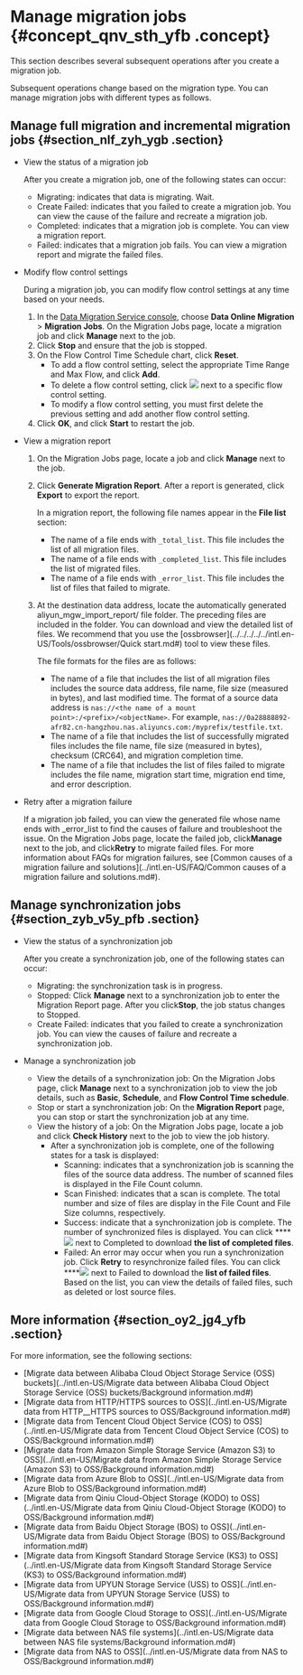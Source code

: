 # Manage migration jobs {#concept_qnv_sth_yfb .concept}

This section describes several subsequent operations after you create a migration job.

Subsequent operations change based on the migration type. You can manage migration jobs with different types as follows.

## Manage full migration and incremental migration jobs {#section_nlf_zyh_ygb .section}

-   View the status of a migration job

    After you create a migration job, one of the following states can occur:

    -   Migrating: indicates that data is migrating. Wait.
    -   Create Failed: indicates that you failed to create a migration job. You can view the cause of the failure and recreate a migration job.
    -   Completed: indicates that a migration job is complete. You can view a migration report.
    -   Failed: indicates that a migration job fails. You can view a migration report and migrate the failed files.
-   Modify flow control settings

    During a migration job, you can modify flow control settings at any time based on your needs.

    1.  In the [Data Migration Service console](https://mgw.console.aliyun.com/#/job?_k=6w2hbo), choose **Data Online Migration** \> **Migration Jobs**. On the Migration Jobs page, locate a migration job and click **Manage** next to the job.
    2.  Click **Stop** and ensure that the job is stopped.
    3.  On the Flow Control Time Schedule chart, click **Reset**.
        -   To add a flow control setting, select the appropriate Time Range and Max Flow, and click **Add**.
        -   To delete a flow control setting, click ![](http://static-aliyun-doc.oss-cn-hangzhou.aliyuncs.com/assets/img/40521/155737116130945_en-US.png) next to a specific flow control setting.
        -   To modify a flow control setting, you must first delete the previous setting and add another flow control setting.
    4.  Click **OK**, and click **Start** to restart the job.
-   View a migration report
    1.  On the Migration Jobs page, locate a job and click **Manage** next to the job.
    2.  Click **Generate Migration Report**. After a report is generated, click **Export** to export the report.

        In a migration report, the following file names appear in the **File list** section:

        -   The name of a file ends with `_total_list`. This file includes the list of all migration files.
        -   The name of a file ends with `_completed_list`. This file includes the list of migrated files.
        -   The name of a file ends with `_error_list`. This file includes the list of files that failed to migrate.
    3.  At the destination data address, locate the automatically generated aliyun\_mgw\_import\_report/ file folder. The preceding files are included in the folder. You can download and view the detailed list of files. We recommend that you use the [ossbrowser](../../../../../intl.en-US/Tools/ossbrowser/Quick start.md#) tool to view these files.

        The file formats for the files are as follows:

        -   The name of a file that includes the list of all migration files includes the source data address, file name, file size \(measured in bytes\), and last modified time. The format of a source data address is `nas://<the name of a mount point>:/<prefix>/<objectName>`. For example, `nas://0a28888892-afr82.cn-hangzhou.nas.aliyuncs.com:/myprefix/testfile.txt`.
        -   The name of a file that includes the list of successfully migrated files includes the file name, file size \(measured in bytes\), checksum \(CRC64\), and migration completion time.
        -   The name of a file that includes the list of files failed to migrate includes the file name, migration start time, migration end time, and error description.
-   Retry after a migration failure

    If a migration job failed, you can view the generated file whose name ends with \_error\_list to find the causes of failure and troubleshoot the issue. On the Migration Jobs page, locate the failed job, click**Manage** next to the job, and click**Retry** to migrate failed files. For more information about FAQs for migration failures, see [Common causes of a migration failure and solutions](../intl.en-US/FAQ/Common causes of a migration failure and solutions.md#).


## Manage synchronization jobs {#section_zyb_v5y_pfb .section}

-   View the status of a synchronization job

    After you create a synchronization job, one of the following states can occur:

    -   Migrating: the synchronization task is in progress.
    -   Stopped: Click **Manage** next to a synchronization job to enter the Migration Report page. After you click**Stop**, the job status changes to Stopped.
    -   Create Failed: indicates that you failed to create a synchronization job. You can view the causes of failure and recreate a synchronization job.
-   Manage a synchronization job
    -   View the details of a synchronization job: On the Migration Jobs page, click **Manage** next to a synchronization job to view the job details, such as **Basic**, **Schedule**, and **Flow Control Time schedule**.
    -   Stop or start a synchronization job: On the **Migration Report** page, you can stop or start the synchronization job at any time.
    -   View the history of a job: On the Migration Jobs page, locate a job and click **Check History** next to the job to view the job history.
        -   After a synchronization job is complete, one of the following states for a task is displayed:
            -   Scanning: indicates that a synchronization job is scanning the files of the source data address. The number of scanned files is displayed in the File Count column.
            -   Scan Finished: indicates that a scan is complete. The total number and size of files are display in the File Count and File Size columns, respectively.
            -   Success: indicate that a synchronization job is complete. The number of synchronized files is displayed. You can click ****![](http://static-aliyun-doc.oss-cn-hangzhou.aliyuncs.com/assets/img/65251/155737116133279_en-US.png) next to Completed to download **the list of completed files**.
            -   Failed: An error may occur when you run a synchronization job. Click **Retry** to resynchronize failed files. You can click ****![](http://static-aliyun-doc.oss-cn-hangzhou.aliyuncs.com/assets/img/65251/155737116133279_en-US.png) next to Failed to download the **list of failed files**. Based on the list, you can view the details of failed files, such as deleted or lost source files.

## More information {#section_oy2_jg4_yfb .section}

For more information, see the following sections:

-   [Migrate data between Alibaba Cloud Object Storage Service \(OSS\) buckets](../intl.en-US/Migrate data between Alibaba Cloud Object Storage Service (OSS) buckets/Background information.md#)
-   [Migrate data from HTTP/HTTPS sources to OSS](../intl.en-US/Migrate data from HTTP__HTTPS sources to OSS/Background information.md#)
-   [Migrate data from Tencent Cloud Object Service \(COS\) to OSS](../intl.en-US/Migrate data from Tencent Cloud Object Service (COS) to OSS/Background information.md#)
-   [Migrate data from Amazon Simple Storage Service \(Amazon S3\) to OSS](../intl.en-US/Migrate data from Amazon Simple Storage Service (Amazon S3) to OSS/Background information.md#)
-   [Migrate data from Azure Blob to OSS](../intl.en-US/Migrate data from Azure Blob to OSS/Background information.md#)
-   [Migrate data from Qiniu Cloud-Object Storage \(KODO\) to OSS](../intl.en-US/Migrate data from Qiniu Cloud-Object Storage (KODO) to OSS/Background information.md#)
-   [Migrate data from Baidu Object Storage \(BOS\) to OSS](../intl.en-US/Migrate data from Baidu Object Storage (BOS) to OSS/Background information.md#)
-   [Migrate data from Kingsoft Standard Storage Service \(KS3\) to OSS](../intl.en-US/Migrate data from Kingsoft Standard Storage Service (KS3) to OSS/Background information.md#)
-   [Migrate data from UPYUN Storage Service \(USS\) to OSS](../intl.en-US/Migrate data from UPYUN Storage Service (USS) to OSS/Background information.md#)
-   [Migrate data from Google Cloud Storage to OSS](../intl.en-US/Migrate data from Google Cloud Storage to OSS/Background information.md#)
-   [Migrate data between NAS file systems](../intl.en-US/Migrate data between NAS file systems/Background information.md#)
-   [Migrate data from NAS to OSS](../intl.en-US/Migrate data from NAS to OSS/Background information.md#)

